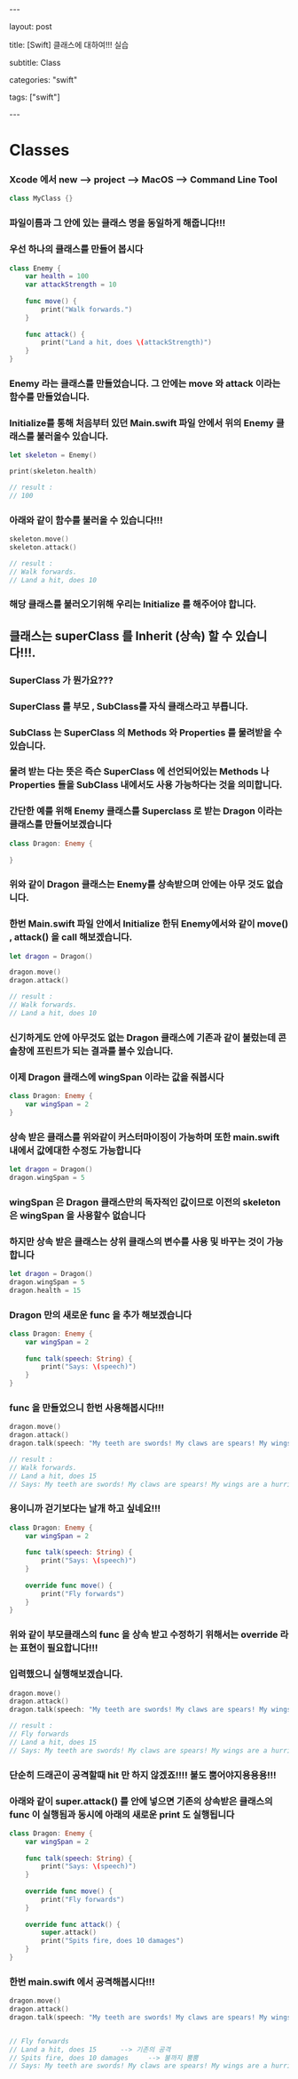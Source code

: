 \---

layout: post

title: [Swift] 클래스에 대하여!!! 실습

subtitle: Class

categories: "swift"

tags: ["swift"]

\---



# Classes

### Xcode 에서 new --> project --> MacOS --> Command Line Tool

```swift
class MyClass {}
```



### 파일이름과 그 안에 있는 클래스 명을 동일하게 해줍니다!!!



### 우선 하나의 클래스를 만들어 봅시다

```swift
class Enemy {
    var health = 100
    var attackStrength = 10
    
    func move() {
        print("Walk forwards.")
    }
    
    func attack() {
        print("Land a hit, does \(attackStrength)")
    }
}
```



### Enemy 라는 클래스를 만들었습니다. 그 안에는 move 와 attack 이라는 함수를 만들었습니다.



### Initialize를 통해 처음부터 있던 Main.swift 파일 안에서 위의 Enemy 클래스를 불러올수 있습니다.

```swift
let skeleton = Enemy()

print(skeleton.health)

// result : 
// 100
```

### 

### 아래와 같이 함수를 불러올 수 있습니다!!!

```swift
skeleton.move()
skeleton.attack()

// result :
// Walk forwards.
// Land a hit, does 10
```



### 해당 클래스를 불러오기위해 우리는 Initialize 를 해주어야 합니다.



## 클래스는 superClass 를 Inherit (상속) 할 수 있습니다!!!.

### SuperClass 가 뭔가요???

### SuperClass 를 부모 , SubClass를 자식 클래스라고 부릅니다.

### SubClass 는 SuperClass 의 Methods 와 Properties 를 물려받을 수 있습니다.

### 물려 받는 다는 뜻은 즉슨 SuperClass 에 선언되어있는 Methods 나 Properties 들을 SubClass 내에서도 사용 가능하다는 것을 의미합니다.



### 간단한 예를 위해 Enemy 클래스를 Superclass 로 받는 Dragon 이라는 클래스를 만들어보겠습니다

```swift
class Dragon: Enemy {
    
}
```

### 위와 같이 Dragon 클래스는 Enemy를 상속받으며 안에는 아무 것도 없습니다.

### 한번 Main.swift 파일 안에서 Initialize 한뒤 Enemy에서와 같이 move() , attack() 을 call 해보겠습니다.

```swift
let dragon = Dragon()

dragon.move()
dragon.attack()

// result : 
// Walk forwards.
// Land a hit, does 10
```

### 신기하게도 안에 아무것도 없는 Dragon 클래스에 기존과 같이 불렀는데 콘솔창에 프린트가 되는 결과를 볼수 있습니다.



### 이제 Dragon 클래스에 wingSpan 이라는 값을 줘봅시다

```swift
class Dragon: Enemy {
    var wingSpan = 2
}
```



### 상속 받은 클래스를 위와같이 커스터마이징이 가능하며 또한 main.swift 내에서 값에대한 수정도 가능합니다

```swift
let dragon = Dragon()
dragon.wingSpan = 5
```



### wingSpan 은 Dragon 클래스만의 독자적인 값이므로 이전의 skeleton 은 wingSpan 을 사용할수 없습니다



### 하지만 상속 받은 클래스는 상위 클래스의 변수를 사용 및 바꾸는 것이 가능합니다

```swift
let dragon = Dragon()
dragon.wingSpan = 5
dragon.health = 15
```



### Dragon 만의 새로운 func 을 추가 해보겠습니다

```swift
class Dragon: Enemy {
    var wingSpan = 2
    
    func talk(speech: String) {
        print("Says: \(speech)")
    }
}
```



### func 을 만들었으니 한번 사용해봅시다!!!

```swift
dragon.move()
dragon.attack()
dragon.talk(speech: "My teeth are swords! My claws are spears! My wings are a hurricane")

// result :
// Walk forwards.
// Land a hit, does 15
// Says: My teeth are swords! My claws are spears! My wings are a hurricane
```



### 용이니까 걷기보다는 날개 하고 싶네요!!!

```swift
class Dragon: Enemy {
    var wingSpan = 2
    
    func talk(speech: String) {
        print("Says: \(speech)")
    }
    
    override func move() {
        print("Fly forwards")
    }
}
```



### 위와 같이 부모클래스의 func 을 상속 받고 수정하기 위해서는 override 라는 표현이 필요합니다!!!

### 입력했으니 실행해보겠습니다.

```swift
dragon.move()
dragon.attack()
dragon.talk(speech: "My teeth are swords! My claws are spears! My wings are a hurricane")

// result : 
// Fly forwards
// Land a hit, does 15
// Says: My teeth are swords! My claws are spears! My wings are a hurricane
```



### 단순히 드래곤이 공격할때 hit 만 하지 않겠죠!!!! 불도 뿜어야지용용용!!!

### 아래와 같이 super.attack() 를 안에 넣으면 기존의 상속받은 클래스의 func 이 실행됨과 동시에 아래의 새로운 print 도 실행됩니다

```swift
class Dragon: Enemy {
    var wingSpan = 2
    
    func talk(speech: String) {
        print("Says: \(speech)")
    }
    
    override func move() {
        print("Fly forwards")
    }
    
    override func attack() {
        super.attack()
        print("Spits fire, does 10 damages")
    }
}

```



### 한번 main.swift 에서 공격해봅시다!!!

```swift
dragon.move()
dragon.attack()
dragon.talk(speech: "My teeth are swords! My claws are spears! My wings are a hurricane")


// Fly forwards
// Land a hit, does 15      --> 기존의 공격
// Spits fire, does 10 damages     --> 불까지 뿜뿜
// Says: My teeth are swords! My claws are spears! My wings are a hurricane
```

